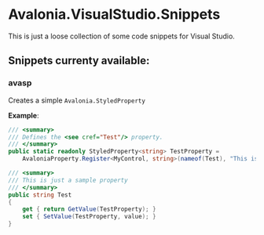 # Avalonia.VisualStudio.Snippets
This is just a loose collection of some code snippets for Visual Studio. 

## Snippets currenty available: 

### avasp
Creates a simple `Avalonia.StyledProperty`

**Example**:
```c#
/// <summary>
/// Defines the <see cref="Test"/> property.
/// </summary>
public static readonly StyledProperty<string> TestProperty =
    AvaloniaProperty.Register<MyControl, string>(nameof(Test), "This is easy :-)");

/// <summary>
/// This is just a sample property
/// </summary>
public string Test
{
    get { return GetValue(TestProperty); }
    set { SetValue(TestProperty, value); }
}
```